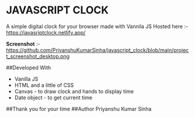 # JAVASCRIPT CLOCK
A simple digital clock for your browser made with Vannila JS
Hosted here :- https://javasriptclock.netlify.app/

**Screenshot** :-
https://github.com/PriyanshuKumarSinha/javascript_clock/blob/main/project_screenshot_desktop.png

##Developed With
- Vanilla JS 
- HTML and a little of CSS
- Canvas - to draw clock and hands to display time
- Date object - to get current time

##Thank you for your time 
##Author 
Priyanshu Kumar Sinha
